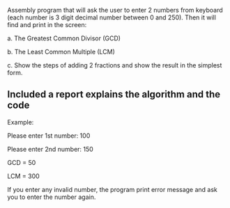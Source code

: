 Assembly program that will ask the user to enter 2 numbers from keyboard (each number is 3 digit decimal number between 0 and 250). Then it will find and print in the screen:

a.	The Greatest Common Divisor (GCD) 

b.	The Least Common Multiple (LCM) 

c.	Show the steps of adding 2 fractions and show the result in the simplest form.

Included a report explains the algorithm and the code
---

Example:

Please enter 1st number: 100

Please enter 2nd number: 150



GCD = 50

LCM = 300



If you enter any invalid number, the program print error message and ask you to enter the number again.


